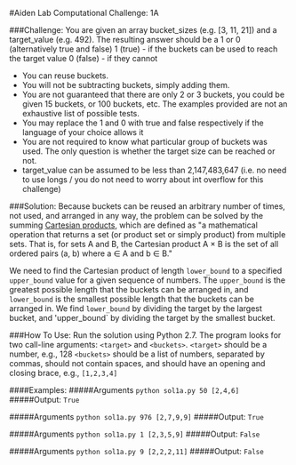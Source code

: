 #Aiden Lab Computational Challenge: 1A


###Challenge:
You are given an array bucket_sizes (e.g. [3, 11, 21]) and a target_value (e.g. 492).
The resulting answer should be a 1 or 0 (alternatively true and false)
1 (true) - if the buckets can be used to reach the target value
0 (false) - if they cannot

- You can reuse buckets. 
- You will not be subtracting buckets, simply adding them.
- You are not guaranteed that there are only 2 or 3 buckets, you could be given 15 buckets, or 100 buckets, etc. The examples provided are not an exhaustive list of possible tests.
- You may replace the 1 and 0 with true and false respectively if the language of your choice allows it
- You are not required to know what particular group of buckets was used. The only question is whether the target size can be reached or not.
- target_value can be assumed to be less than 2,147,483,647 (i.e. no need to use longs / you do not need to worry about int overflow for this challenge)


###Solution:
Because buckets can be reused an arbitrary number of times, not used, and arranged in any way, the problem can be solved by the summing [Cartesian products](https://en.wikipedia.org/wiki/Cartesian_product), which are defined as "a mathematical operation that returns a set (or product set or simply product) from multiple sets. That is, for sets A and B, the Cartesian product A × B is the set of all ordered pairs (a, b) where a ∈ A and b ∈ B."

We need to find the Cartesian product of length `lower_bound` to a specified `upper_bound` value for a given sequence of numbers.  The `upper_bound` is the greatest possible length that the buckets can be arranged in, and `lower_bound` is the smallest possible length that the buckets can be arranged in.  We find `lower_bound` by dividing the target by the largest bucket, and 'upper_bound` by dividing the target by the smallest bucket.


###How To Use:
Run the solution using Python 2.7.  The program looks for two call-line arguments: `<target>` and `<buckets>`.
`<target>` should be a number, e.g., 128
`<buckets>` should be a list of numbers, separated by commas, should not contain spaces, and should have an opening and closing brace, e.g., `[1,2,3,4]`

####Examples:
#####Arguments
`python sol1a.py 50 [2,4,6]`
#####Output:
`True`

#####Arguments
`python sol1a.py 976 [2,7,9,9]`
#####Output:
`True`

#####Arguments
`python sol1a.py 1 [2,3,5,9]`
#####Output:
`False`

#####Arguments
`python sol1a.py 9 [2,2,2,11]`
#####Output:
`False`
